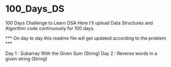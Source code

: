 # 100_Days_DS
100 Days Challenge to Learn DSA
Here I'll upload Data Structures and Algorithm code continuously for 100 days.

*** On day to day this readme file will get updated according to the problem ***

Day 1 : Subarray With the Given Sum (String)
Day 2 : Reverse words in a given string (String)
